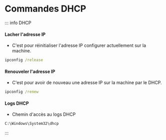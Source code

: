 # Commandes DHCP

::: info DHCP
#### Lacher l'adresse IP
- C'est pour réinitialiser l'adresse IP configurer actuellement sur la machine.

```cmd
ipconfig /release
```

#### Renouveler l'adresse IP
- C'est pour avoir de nouveau une adresse IP sur la machine par le DHCP.

```cmd
ipconfig /renew
```

#### Logs DHCP
- Chemin d'accès au logs DHCP

```text
C:\Windows\System32\dhcp
```
:::
